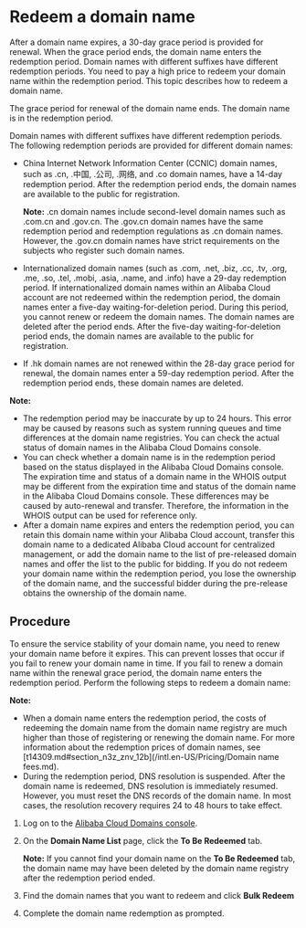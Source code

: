 # Redeem a domain name

After a domain name expires, a 30-day grace period is provided for renewal. When the grace period ends, the domain name enters the redemption period. Domain names with different suffixes have different redemption periods. You need to pay a high price to redeem your domain name within the redemption period. This topic describes how to redeem a domain name.

The grace period for renewal of the domain name ends. The domain name is in the redemption period.

Domain names with different suffixes have different redemption periods. The following redemption periods are provided for different domain names:

-   China Internet Network Information Center \(CCNIC\) domain names, such as .cn, .中国, .公司, .网络, and .co domain names, have a 14-day redemption period. After the redemption period ends, the domain names are available to the public for registration.

    **Note:** .cn domain names include second-level domain names such as .com.cn and .gov.cn. The .gov.cn domain names have the same redemption period and redemption regulations as .cn domain names. However, the .gov.cn domain names have strict requirements on the subjects who register such domain names.

-   Internationalized domain names \(such as .com, .net, .biz, .cc, .tv, .org, .me, .so, .tel, .mobi, .asia, .name, and .info\) have a 29-day redemption period. If internationalized domain names within an Alibaba Cloud account are not redeemed within the redemption period, the domain names enter a five-day waiting-for-deletion period. During this period, you cannot renew or redeem the domain names. The domain names are deleted after the period ends. After the five-day waiting-for-deletion period ends, the domain names are available to the public for registration.
-   If .hk domain names are not renewed within the 28-day grace period for renewal, the domain names enter a 59-day redemption period. After the redemption period ends, these domain names are deleted.

**Note:**

-   The redemption period may be inaccurate by up to 24 hours. This error may be caused by reasons such as system running queues and time differences at the domain name registries. You can check the actual status of domain names in the Alibaba Cloud Domains console.
-   You can check whether a domain name is in the redemption period based on the status displayed in the Alibaba Cloud Domains console. The expiration time and status of a domain name in the WHOIS output may be different from the expiration time and status of the domain name in the Alibaba Cloud Domains console. These differences may be caused by auto-renewal and transfer. Therefore, the information in the WHOIS output can be used for reference only.
-   After a domain name expires and enters the redemption period, you can retain this domain name within your Alibaba Cloud account, transfer this domain name to a dedicated Alibaba Cloud account for centralized management, or add the domain name to the list of pre-released domain names and offer the list to the public for bidding. If you do not redeem your domain name within the redemption period, you lose the ownership of the domain name, and the successful bidder during the pre-release obtains the ownership of the domain name.

## Procedure

To ensure the service stability of your domain name, you need to renew your domain name before it expires. This can prevent losses that occur if you fail to renew your domain name in time. If you fail to renew a domain name within the renewal grace period, the domain name enters the redemption period. Perform the following steps to redeem a domain name:

**Note:**

-   When a domain name enters the redemption period, the costs of redeeming the domain name from the domain name registry are much higher than those of registering or renewing the domain name. For more information about the redemption prices of domain names, see [t14309.md\#section\_n3z\_znv\_12b](/intl.en-US/Pricing/Domain name fees.md).
-   During the redemption period, DNS resolution is suspended. After the domain name is redeemed, DNS resolution is immediately resumed. However, you must reset the DNS records of the domain name. In most cases, the resolution recovery requires 24 to 48 hours to take effect.

1.  Log on to the [Alibaba Cloud Domains console](https://dc.console.aliyun.com).

2.  On the **Domain Name List** page, click the **To Be Redeemed** tab.

    **Note:** If you cannot find your domain name on the **To Be Redeemed** tab, the domain name may have been deleted by the domain name registry after the redemption period ended.

3.  Find the domain names that you want to redeem and click **Bulk Redeem**

4.  Complete the domain name redemption as prompted.


